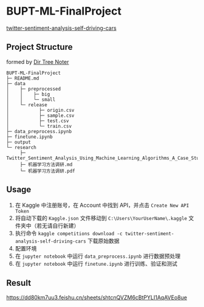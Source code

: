 # BUPT-ML-FinalProject
[twitter-sentiment-analysis-self-driving-cars](https://www.kaggle.com/competitions/twitter-sentiment-analysis-self-driving-cars)

## Project Structure
formed by [Dir Tree Noter](http://dir.yardtea.cc/)
```
BUPT-ML-FinalProject
├─ README.md
├─ data
│    ├─ preprocessed
│    │    ├─ big
│    │    └─ small
│    └─ release
│           ├─ origin.csv
│           ├─ sample.csv
│           ├─ test.csv
│           └─ train.csv
├─ data_preprocess.ipynb
├─ finetune.ipynb
├─ output
└─ research
     ├─ Twitter_Sentiment_Analysis_Using_Machine_Learning_Algorithms_A_Case_Study.pdf
     ├─ 机器学习方法调研.md
     └─ 机器学习方法调研.pdf
```

## Usage
1. 在 Kaggle 中注册账号，在 Account 中找到 API，并点击 `Create New API Token`
2. 将自动下载的 `Kaggle.json` 文件移动到 `C:\Users\YourUserName\.kaggle` 文件夹中（若无请自行新建）
3. 执行命令 `kaggle competitions download -c twitter-sentiment-analysis-self-driving-cars` 下载原始数据
4. 配置环境
5. 在 `jupyter notebook` 中运行 `data_preprocess.ipynb` 进行数据预处理
6. 在 `jupyter notebook` 中运行 `finetune.ipynb` 进行训练、验证和测试

## Result
https://dd80km7uu3.feishu.cn/sheets/shtcnQVZM6cBtPYLI1AqAVEo8ue
